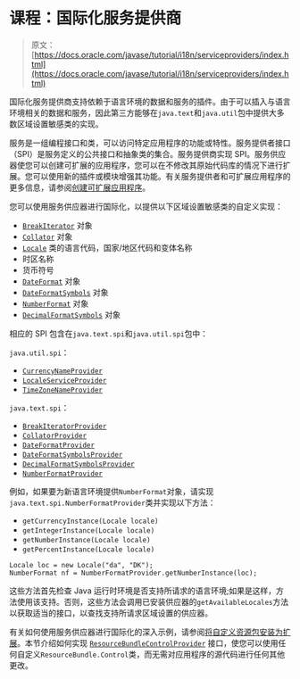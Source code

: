 # 课程：国际化服务提供商

> 原文： [https://docs.oracle.com/javase/tutorial/i18n/serviceproviders/index.html](https://docs.oracle.com/javase/tutorial/i18n/serviceproviders/index.html)

国际化服务提供商支持依赖于语言环境的数据和服务的插件。由于可以插入与语言环境相关的数据和服务，因此第三方能够在`java.text`和`java.util`包中提供大多数区域设置敏感类的实现。

服务是一组编程接口和类，可以访问特定应用程序的功能或特性。服务提供者接口（SPI）是服务定义的公共接口和抽象类的集合。服务提供商实现 SPI。服务供应器使您可以创建可扩展的应用程序，您可以在不修改其原始代码库的情况下进行扩展。您可以使用新的插件或模块增强其功能。有关服务提供者和可扩展应用程序的更多信息，请参阅[创建可扩展应用程序](../../ext/basics/spi.html)。

您可以使用服务供应器进行国际化，以提供以下区域设置敏感类的自定义实现：

*   [`BreakIterator`](https://docs.oracle.com/javase/8/docs/api/java/text/BreakIterator.html) 对象
*   [`Collator`](https://docs.oracle.com/javase/8/docs/api/java/text/Collator.html) 对象
*   [`Locale`](https://docs.oracle.com/javase/8/docs/api/java/util/Locale.html) 类的语言代码，国家/地区代码和变体名称
*   时区名称
*   货币符号
*   [`DateFormat`](https://docs.oracle.com/javase/8/docs/api/java/text/DateFormat.html) 对象
*   [`DateFormatSymbols`](https://docs.oracle.com/javase/8/docs/api/java/text/DateFormatSymbols.html) 对象
*   [`NumberFormat`](https://docs.oracle.com/javase/8/docs/api/java/text/NumberFormat.html) 对象
*   [`DecimalFormatSymbols`](https://docs.oracle.com/javase/8/docs/api/java/text/DecimalFormatSymbols.html) 对象

相应的 SPI 包含在`java.text.spi`和`java.util.spi`包中：

`java.util.spi`：


*   [`CurrencyNameProvider`](https://docs.oracle.com/javase/8/docs/api/java/util/spi/CurrencyNameProvider.html)
*   [`LocaleServiceProvider`](https://docs.oracle.com/javase/8/docs/api/java/util/spi/LocaleServiceProvider.html)
*   [`TimeZoneNameProvider`](https://docs.oracle.com/javase/8/docs/api/java/util/spi/TimeZoneNameProvider.html)

`java.text.spi`：

*   [`BreakIteratorProvider`](https://docs.oracle.com/javase/8/docs/api/java/text/spi/BreakIteratorProvider.html)
*   [`CollatorProvider`](https://docs.oracle.com/javase/8/docs/api/java/text/spi/CollatorProvider.html)
*   [`DateFormatProvider`](https://docs.oracle.com/javase/8/docs/api/java/text/spi/DateFormatProvider.html)
*   [`DateFormatSymbolsProvider`](https://docs.oracle.com/javase/8/docs/api/java/text/spi/DateFormatSymbolsProvider.html)
*   [`DecimalFormatSymbolsProvider`](https://docs.oracle.com/javase/8/docs/api/java/text/spi/DecimalFormatSymbolsProvider.html)
*   [`NumberFormatProvider`](https://docs.oracle.com/javase/8/docs/api/java/text/spi/NumberFormatProvider.html)


例如，如果要为新语言环境提供`NumberFormat`对象，请实现`java.text.spi.NumberFormatProvider`类并实现以下方法：

*   `getCurrencyInstance(Locale locale)`
*   `getIntegerInstance(Locale locale)`
*   `getNumberInstance(Locale locale)`
*   `getPercentInstance(Locale locale)`

```
Locale loc = new Locale("da", "DK");
NumberFormat nf = NumberFormatProvider.getNumberInstance(loc);

```

这些方法首先检查 Java 运行时环境是否支持所请求的语言环境;如果是这样，方法使用该支持。否则，这些方法会调用已安装供应器的`getAvailableLocales`方法以获取适当的接口，以查找支持所请求区域设置的供应器。

有关如何使用服务供应器进行国际化的深入示例，请参阅[将自定义资源包安装为扩展](../../i18n/serviceproviders/resourcebundlecontrolprovider.html)。本节介绍如何实现 [`ResourceBundleControlProvider`](https://docs.oracle.com/javase/8/docs/api/java/util/spi/ResourceBundleControlProvider.html) 接口，使您可以使用任何自定义`ResourceBundle.Control`类，而无需对应用程序的源代码进行任何其他更改。